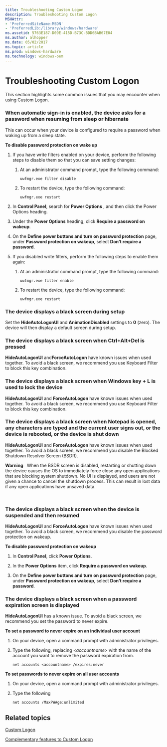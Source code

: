 ```yaml
---
title: Troubleshooting Custom Logon
description: Troubleshooting Custom Logon
MSHAttr:
- 'PreferredSiteName:MSDN'
- 'PreferredLib:/library/windows/hardware'
ms.assetid: 5763E187-D09E-415D-B73C-BDD6BAB67E04
ms.author: alhopper
ms.date: 05/02/2017
ms.topic: article
ms.prod: windows-hardware
ms.technology: windows-oem
---
```


# Troubleshooting Custom Logon


This section highlights some common issues that you may encounter when using Custom Logon.

### When automatic sign-in is enabled, the device asks for a password when resuming from sleep or hibernate

This can occur when your device is configured to require a password when waking up from a sleep state.

**To disable password protection on wake up**

1.  If you have write filters enabled on your device, perform the following steps to disable them so that you can save setting changes:

    1.  At an administrator command prompt, type the following command:

        ``` syntax
        uwfmgr.exe filter disable
        ```

    2.  To restart the device, type the following command:

        ``` syntax
        uwfmgr.exe restart
        ```

2.  In **Control Panel**, search for **Power Options** , and then click the Power Options heading.

3.  Under the **Power Options** heading, click **Require a password on wakeup**.

4.  On the **Define power buttons and turn on password protection** page, under **Password protection on wakeup**, select **Don’t require a password**.

5.  If you disabled write filters, perform the following steps to enable them again:

    1.  At an administrator command prompt, type the following command:

        ``` syntax
        uwfmgr.exe filter enable
        ```

    2.  To restart the device, type the following command:

        ``` syntax
        uwfmgr.exe restart
        ```

### The device displays a black screen during setup

Set the **HideAutoLogonUI** and **AnimationDisabled** settings to **0** (zero). The device will then display a default screen during setup.

### The device displays a black screen when Ctrl+Alt+Del is pressed

**HideAutoLogonUI** and**ForceAutoLogon** have known issues when used together. To avoid a black screen, we recommend you use Keyboard Filter to block this key combination.

### The device displays a black screen when Windows key + L is used to lock the device

**HideAutoLogonUI** and **ForceAutoLogon** have known issues when used together. To avoid a black screen, we recommend you use Keyboard Filter to block this key combination.

### The device displays a black screen when Notepad is opened, any characters are typed and the current user signs out, or the device is rebooted, or the device is shut down

**HideAutoLogonUI** and **ForceAutoLogon** have known issues when used together. To avoid a black screen, we recommend you disable the Blocked Shutdown Resolver Screen (BSDR).

**Warning**  
When the BSDR screen is disabled, restarting or shutting down the device causes the OS to immediately force close any open applications that are blocking system shutdown. No UI is displayed, and users are not given a chance to cancel the shutdown process. This can result in lost data if any open applications have unsaved data.

 

### The device displays a black screen when the device is suspended and then resumed

**HideAutoLogonUI** and **ForceAutoLogon** have known issues when used together. To avoid a black screen, we recommend you disable the password protection on wakeup.

**To disable password protection on wakeup**

1.  In **Control Panel**, click **Power Options**.

2.  In the **Power Options** item, click **Require a password on wakeup**.

3.  On the **Define power buttons and turn on password protection** page, under **Password protection on wakeup**, select **Don’t require a password**.

### The device displays a black screen when a password expiration screen is displayed

**HideAutoLogonUI** has a known issue. To avoid a black screen, we recommend you set the password to never expire.

**To set a password to never expire on an individual user account**

1.  On your device, open a command prompt with administrator privileges.

2.  Type the following, replacing *&lt;accountname&gt;* with the name of the account you want to remove the password expiration from.

    ``` syntax
    net accounts <accountname> /expires:never
    ```

**To set passwords to never expire on all user accounts**

1.  On your device, open a command prompt with administrator privileges.

2.  Type the following

    ``` syntax
    net accounts /MaxPWAge:unlimited
    ```

## Related topics


[Custom Logon](custom-logon.md)

[Complementary features to Custom Logon](complementary-features-to-custom-logon.md)

 

 







